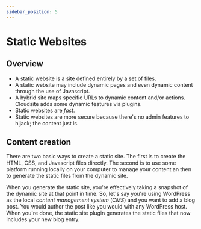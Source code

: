 ```yaml
---
sidebar_position: 5
---
```

# Static Websites

## Overview

- A static website is a site defined entirely by a set of files.
- A static website may include dynamic pages and even dynamic content through the use of Javascript.
- A hybrid site maps specific URLs to dynamic content and/or actions. Cloudsite adds some dynamic features via plugins.
- Static websites are _fast_.
- Static websites are more secure because there's no admin features to hijack; the content just is.

## Content creation

There are two basic ways to create a static site. The first is to create the HTML, CSS, and Javascript files directly. The second is to use some platform running locally on your computer to manage your content an then to generate the static files from the dynamic site.

When you generate the static site, you're effectively taking a snapshot of the dynamic site at that point in time. So, let's say you're using WordPress as the local _content management system_ (_CMS_) and you want to add a blog post. You would author the post like you would with any WordPress host. When you're done, the static site plugin generates the static files that now includes your new blog entry.